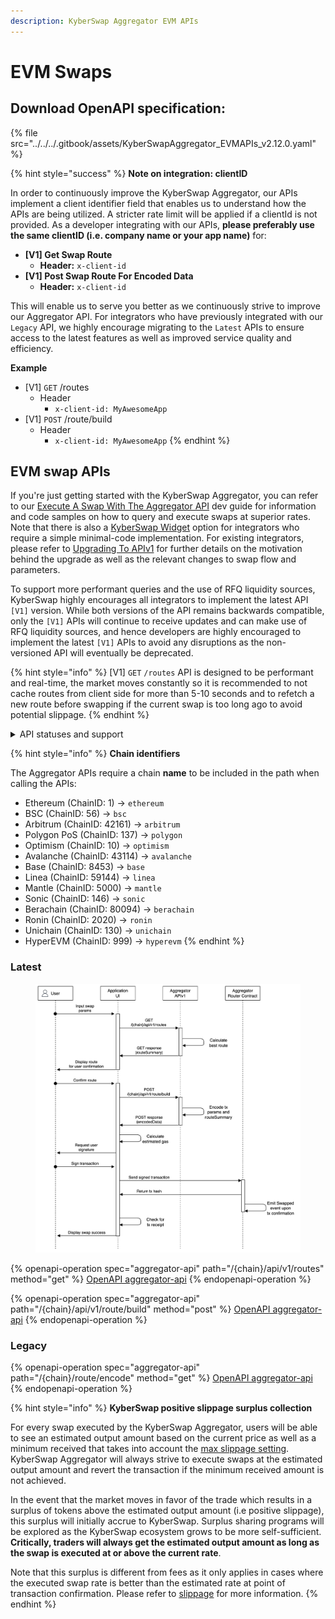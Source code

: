 ```yaml
---
description: KyberSwap Aggregator EVM APIs
---
```


# EVM Swaps

## Download OpenAPI specification:

{% file src="../../../.gitbook/assets/KyberSwapAggregator_EVMAPIs_v2.12.0.yaml" %}

{% hint style="success" %}
**Note on integration: clientID**

In order to continuously improve the KyberSwap Aggregator, our APIs implement a client identifier field that enables us to understand how the APIs are being utilized. A stricter rate limit will be applied if a clientId is not provided. As a developer integrating with our APIs, **please preferably use the same clientID (i.e. company name or your app name)** for:

* **\[V1] Get Swap Route**
  * **Header:** `x-client-id`
* **\[V1] Post Swap Route For Encoded Data**
  * **Header:** `x-client-id`

This will enable us to serve you better as we continuously strive to improve our Aggregator API. For integrators who have previously integrated with our `Legacy` API, we highly encourage migrating to the `Latest` APIs to ensure access to the latest features as well as improved service quality and efficiency.

**Example**

* \[V1] `GET` /routes
  * Header
    * `x-client-id: MyAwesomeApp`
* \[V1] `POST` /route/build
  * Header
    * `x-client-id: MyAwesomeApp`
{% endhint %}

## EVM swap APIs

If you're just getting started with the KyberSwap Aggregator, you can refer to our [Execute A Swap With The Aggregator API](../developer-guides/execute-a-swap-with-the-aggregator-api.md) dev guide for information and code samples on how to query and execute swaps at superior rates. Note that there is also a [KyberSwap Widget](../../kyberswap-widget/) option for integrators who require a simple minimal-code implementation. For existing integrators, please refer to [Upgrading To APIv1](../developer-guides/upgrading-to-apiv1.md) for further details on the motivation behind the upgrade as well as the relevant changes to swap flow and parameters.

To support more performant queries and the use of RFQ liquidity sources, KyberSwap highly encourages all integrators to implement the latest API `[V1]` version. While both versions of the API remains backwards compatible, only the `[V1]` APIs will continue to receive updates and can make use of RFQ liquidity sources, and hence developers are highly encouraged to implement the latest `[V1]` APIs to avoid any disruptions as the non-versioned API will eventually be deprecated.

{% hint style="info" %}
\[V1] `GET` `/routes` API is designed to be performant and real-time, the market moves constantly so it is recommended to not cache routes from client side for more than 5-10 seconds and to refetch a new route before swapping if the current swap is too long ago to avoid potential slippage.
{% endhint %}

<details>

<summary>API statuses and support</summary>

KyberSwap APIs uses the following statuses to minimize version miscommunications and ensure an uninterrupted service for the end user:

* `Latest`: API is functional and supported. This is the recommended version for all integrators (new and existing).
* `Legacy`: API remains functional with support for bugs only. No new feature updates.
* `Deprecated`: API is no longer functional and is not supported.

For all developers, it is highly recommended that you refer to the API with the `Latest` tag to ensure access to the latest features as well as improved service quality and efficiency. APIs which are planned to be sunset will be tagged `Legacy` during the transition period and thereafter moved to `Deprecated`.

The KyberSwap Docs will continue to maintain information regarding `Legacy` and `Deprecated` APIs.

</details>

{% hint style="info" %}
**Chain identifiers**

The Aggregator APIs require a chain **name** to be included in the path when calling the APIs:

* Ethereum (ChainID: 1) -> `ethereum`
* BSC (ChainID: 56) -> `bsc`
* Arbitrum (ChainID: 42161) -> `arbitrum`
* Polygon PoS (ChainID: 137) -> `polygon`
* Optimism (ChainID: 10) -> `optimism`
* Avalanche (ChainID: 43114) -> `avalanche`
* Base (ChainID: 8453) -> `base`
* Linea (ChainID: 59144) -> `linea`
* Mantle (ChainID: 5000) -> `mantle`
* Sonic (ChainID: 146) -> `sonic`
* Berachain (ChainID: 80094) -> `berachain`
* Ronin (ChainID: 2020) -> `ronin`
* Unichain (ChainID: 130) -> `unichain`
* HyperEVM (ChainID: 999) -> `hyperevm`
{% endhint %}

### &#x20;Latest

<figure><img src="../../../.gitbook/assets/Aggregator APIv1.jpg" alt=""><figcaption></figcaption></figure>

{% openapi-operation spec="aggregator-api" path="/{chain}/api/v1/routes" method="get" %}
[OpenAPI aggregator-api](https://4401d86825a13bf607936cc3a9f3897a.r2.cloudflarestorage.com/gitbook-x-prod-openapi/raw/7021a94270560f8aab4e6c37f0a65892f33d03e1a42e077686016fa7ab9fafc4.yaml?X-Amz-Algorithm=AWS4-HMAC-SHA256&X-Amz-Content-Sha256=UNSIGNED-PAYLOAD&X-Amz-Credential=dce48141f43c0191a2ad043a6888781c%2F20250922%2Fauto%2Fs3%2Faws4_request&X-Amz-Date=20250922T080710Z&X-Amz-Expires=172800&X-Amz-Signature=421752b17608e1a4c37dd2dc2e4071e1c9b91d107be7581f602b7811f81c64d3&X-Amz-SignedHeaders=host&x-amz-checksum-mode=ENABLED&x-id=GetObject)
{% endopenapi-operation %}

{% openapi-operation spec="aggregator-api" path="/{chain}/api/v1/route/build" method="post" %}
[OpenAPI aggregator-api](https://4401d86825a13bf607936cc3a9f3897a.r2.cloudflarestorage.com/gitbook-x-prod-openapi/raw/7021a94270560f8aab4e6c37f0a65892f33d03e1a42e077686016fa7ab9fafc4.yaml?X-Amz-Algorithm=AWS4-HMAC-SHA256&X-Amz-Content-Sha256=UNSIGNED-PAYLOAD&X-Amz-Credential=dce48141f43c0191a2ad043a6888781c%2F20250922%2Fauto%2Fs3%2Faws4_request&X-Amz-Date=20250922T080710Z&X-Amz-Expires=172800&X-Amz-Signature=421752b17608e1a4c37dd2dc2e4071e1c9b91d107be7581f602b7811f81c64d3&X-Amz-SignedHeaders=host&x-amz-checksum-mode=ENABLED&x-id=GetObject)
{% endopenapi-operation %}

### Legacy

{% openapi-operation spec="aggregator-api" path="/{chain}/route/encode" method="get" %}
[OpenAPI aggregator-api](https://4401d86825a13bf607936cc3a9f3897a.r2.cloudflarestorage.com/gitbook-x-prod-openapi/raw/7021a94270560f8aab4e6c37f0a65892f33d03e1a42e077686016fa7ab9fafc4.yaml?X-Amz-Algorithm=AWS4-HMAC-SHA256&X-Amz-Content-Sha256=UNSIGNED-PAYLOAD&X-Amz-Credential=dce48141f43c0191a2ad043a6888781c%2F20250922%2Fauto%2Fs3%2Faws4_request&X-Amz-Date=20250922T080710Z&X-Amz-Expires=172800&X-Amz-Signature=421752b17608e1a4c37dd2dc2e4071e1c9b91d107be7581f602b7811f81c64d3&X-Amz-SignedHeaders=host&x-amz-checksum-mode=ENABLED&x-id=GetObject)
{% endopenapi-operation %}

{% hint style="info" %}
**KyberSwap positive slippage surplus collection**

For every swap executed by the KyberSwap Aggregator, users will be able to see an estimated output amount based on the current price as well as a minimum received that takes into account the [max slippage setting](../../kyberswap-interface/user-guides/instantly-swap-at-superior-rates.md#customizing-trade-parameters). KyberSwap Aggregator will always strive to execute swaps at the estimated output amount and revert the transaction if the minimum received amount is not achieved.

In the event that the market moves in favor of the trade which results in a surplus of tokens above the estimated output amount (i.e positive slippage), this surplus will initially accrue to KyberSwap. Surplus sharing programs will be explored as the KyberSwap ecosystem grows to be more self-sufficient. **Critically, traders will always get the estimated output amount as long as the swap is executed at or above the current rate**.

Note that this surplus is different from fees as it only applies in cases where the executed swap rate is better than the estimated rate at point of transaction confirmation. Please refer to [slippage](../../../getting-started/foundational-topics/decentralized-finance/slippage.md) for more information.
{% endhint %}
